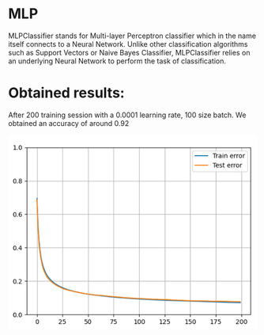 # MLP

MLPClassifier stands for Multi-layer Perceptron classifier which in the name itself connects to a Neural Network. Unlike other classification algorithms such as Support Vectors or Naive Bayes Classifier, MLPClassifier relies on an underlying Neural Network to perform the task of classification.

# Obtained results:

After 200 training session with a 0.0001 learning rate, 100 size batch. We obtained an accuracy of around 0.92

![Contribution guidelines for this project](./doc/img/progress_graph.png)
